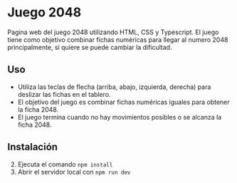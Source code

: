 # Juego 2048

Pagina web del juego 2048 utilizando HTML, CSS y Typescript. El juego tiene como objetivo combinar fichas numéricas para llegar al numero 2048 principalmente, si quiere se puede cambiar la dificultad.



## Uso

- Utiliza las teclas de flecha (arriba, abajo, izquierda, derecha) para deslizar las fichas en el tablero.
- El objetivo del juego es combinar fichas numéricas iguales para obtener la ficha 2048.
- El juego termina cuando no hay movimientos posibles o se alcanza la ficha 2048.

## Instalación

2. Ejecuta el comando `npm install`
3. Abrir el servidor local con `npm run dev`
